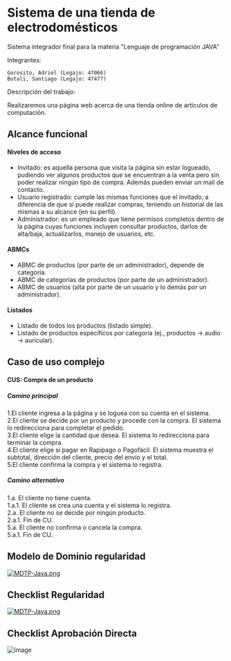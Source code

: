 # Sistema de una tienda de electrodomésticos
Sistema integrador final para la materia "Lenguaje de programación JAVA"


Integrantes:

    Gorosito, Adriel (Legajo: 47066)
    Botali, Santiago (Legajo: 47477)
    
Descripción del trabajo:

   Realizaremos una página web acerca de una tienda online de artículos de computación.

<h2>Alcance funcional</h2>

<h4>Niveles de acceso</h4>

- Invitado: es aquella persona que visita la página sin estar logueado, pudiendo ver algunos productos que se encuentran a la venta pero sin poder realizar ningún tipo de compra. Además pueden enviar un mail de contacto.
- Usuario registrado: cumple las mismas funciones que el invitado, a diferencia de que si puede realizar compras, teniendo un historial de las mismas a su alcance (en su perfil).
- Administrador: es un empleado que tiene permisos completos dentro de la página cuyas funciones incluyen consultar productos, darlos de alta/baja, actualizarlos, manejo de usuarios, etc.

<h4>ABMCs</h4>

- ABMC de productos (por parte de un administrador), depende de categoría.
- ABMC de categorías de productos (por parte de un administrador).
- ABMC de usuarios (alta por parte de un usuario y lo demás por un administrador).

<h4>Listados</h4>

- Listado de todos los productos (listado simple).
- Listado de productos específicos por categoría (ej., productos → audio → auricular).

<h2>Caso de uso complejo</h2>

<h4>CUS: Compra de un producto<h4>

<h5>Camino principal</h5>
1.El cliente ingresa a la página y se loguea con su cuenta en el sistema.<br>
2.El cliente se decide por un producto y procede con la compra. El sistema lo redirecciona para completar el pedido.<br>
3.El cliente elige la cantidad que desea. El sistema lo redirecciona para terminar la compra.<br>
4.El cliente elige si pagar en Rapipago o Pagofácil. El sistema muestra el subtotal, dirección del cliente, precio del envío y el total.<br>
5.El cliente confirma la compra y el sistema lo registra.<br>

<h5>Camino alternativo</h5>
 1.a. <Durante> El cliente no tiene cuenta.<br> 	
 1.a.1. El cliente se crea una cuenta y el sistema lo registra.<br> 
 2.a. <Anterior> El cliente no se decide por ningún producto.<br> 
	2.a.1. Fin de CU.<br> 
 5.a. <Reemplaza> El cliente no confirma o cancela la compra.<br> 
	5.a.1. Fin de CU.<br> 

<h2>Modelo de Dominio regularidad</h2>    
    
[![MDTP-Java.png](https://i.postimg.cc/JhVCs5Gb/MDTP-Java.png)](https://postimg.cc/Yv3sVgN9)

<h2>Checklist Regularidad</h2> 	
	
[![MDTP-Java.png](https://i.postimg.cc/sxH7mJ8X/MDTP-Java.png)](https://postimg.cc/wRJ1TD98)

<h2>Checklist Aprobación Directa</h2> 	

![image](https://user-images.githubusercontent.com/111536783/201493644-ef7a1fd5-5d83-47e9-8d2f-2b692f55a4eb.png)



